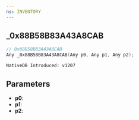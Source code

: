 ```yaml
---
ns: INVENTORY
---
```

## _0x88B58B83A43A8CAB

```c
// 0x88B58B83A43A8CAB
Any _0x88B58B83A43A8CAB(Any p0, Any p1, Any p2);
```

```
NativeDB Introduced: v1207
```

## Parameters
* **p0**:
* **p1**:
* **p2**:

